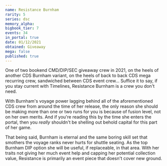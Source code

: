 ```yaml
---
name: Resistance Burnham
rarity: 5
series: dsc
memory_alpha:
bigbook_tier: 7
events: 34
in_portal: true
date: 01/12/2021
obtained: Giveaway
mega: false
published: true
---
```


One of two bookend CMD/DIP/SEC giveaway crew in 2021, on the heels of another CDS Burnham variant, on the heels of back to back CDS mega recurring crew, sandwiched between CDS event crew... Suffice it to say, if you stay current with Timelines, Resistance Burnham is a crew you don't need.

With Burnham's voyage power lagging behind all of the aforementioned CDS crew from around the time of her release, the only reason she should be making more than one or two runs for you is because of fusion level, not on her own merits. And if you're reading this by the time she enters the portal, then you *really* shouldn't be shelling out behold capital for this part of her game.

That being said, Burnham is eternal and the same boring skill set that smothers the voyage ranks never hurts for shuttle seating. As the top Burnham DIP option she will be useful, if replaceable, in that area. With her traits not giving her much event help and capping her potential collection value, Resistance is primarily an event piece that doesn't cover new ground.
